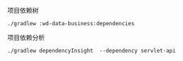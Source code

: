 项目依赖树

```
./gradlew :wd-data-business:dependencies
```

项目依赖分析

```
./gradlew dependencyInsight  --dependency servlet-api
```
